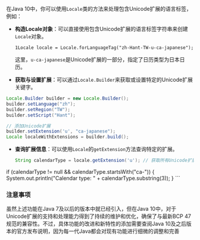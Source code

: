 在Java 10中，你可以使用`Locale`类的方法来处理包含Unicode扩展的语言标签，例如：

- **构造Locale对象**：可以直接使用包含Unicode扩展的语言标签字符串来创建`Locale`对象。
    
    ```
    1Locale locale = Locale.forLanguageTag("zh-Hant-TW-u-ca-japanese");
    ```
    
    这里，`u-ca-japanese`是Unicode扩展的一部分，指定了日历类型为日本日历。
    
- **获取与设置扩展**：可以通过`Locale.Builder`来获取或设置特定的Unicode扩展关键字。
 ```java
Locale.Builder builder = new Locale.Builder();
builder.setLanguage("zh");
builder.setRegion("TW");
builder.setScript("Hant");

// 添加Unicode扩展
builder.setExtension('u', "ca-japanese");
Locale localeWithExtensions = builder.build();
 ```
    
- **查询扩展信息**：可以使用`Locale`的`getExtension`方法查询特定的扩展。    
    ```java
  String calendarType = locale.getExtension('u'); // 获取所有Unicode扩展
if (calendarType != null && calendarType.startsWith("ca-")) {
    System.out.println("Calendar type: " + calendarType.substring(3));
}
    ```

### 注意事项

虽然上述功能在Java 7及以后的版本中就已经引入，但在Java 10中，对于Unicode扩展的支持和处理能力得到了持续的维护和优化，确保了与最新BCP 47规范的兼容性。不过，具体功能的改进和新特性的添加需要查阅Java 10及之后版本的官方发布说明，因为每一代Java都会对现有功能进行细微的调整和完善